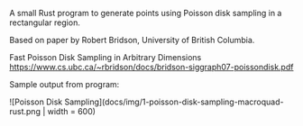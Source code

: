 A small Rust program to generate points using Poisson disk sampling in a rectangular region.

Based on paper by Robert Bridson, University of British Columbia.

Fast Poisson Disk Sampling in Arbitrary Dimensions
https://www.cs.ubc.ca/~rbridson/docs/bridson-siggraph07-poissondisk.pdf

Sample output from program:

![Poisson Disk Sampling](docs/img/1-poisson-disk-sampling-macroquad-rust.png | width = 600)

